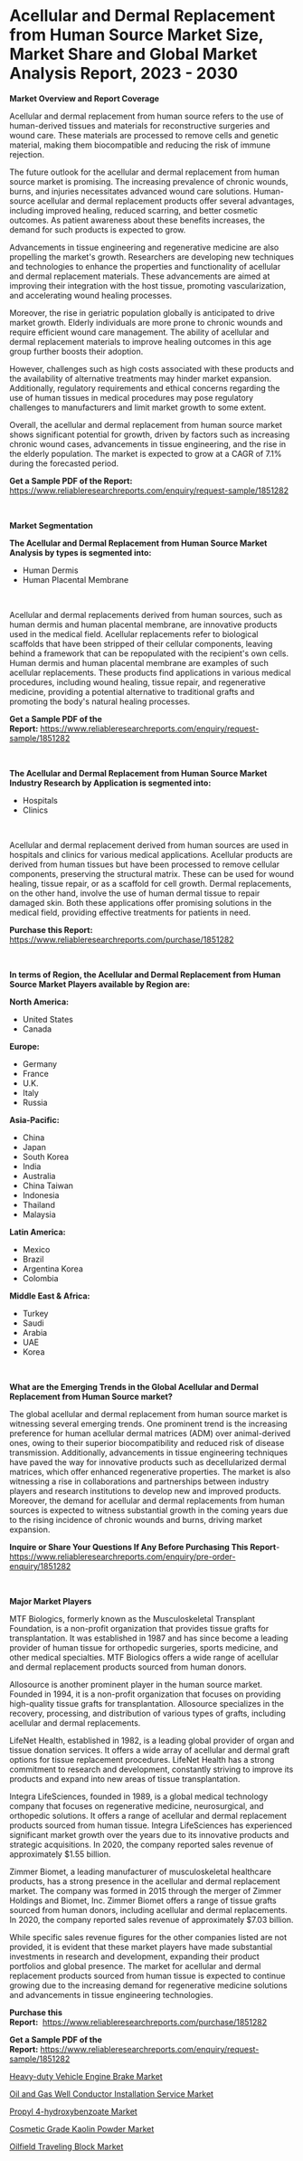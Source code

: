 <p><h1>Acellular and Dermal Replacement from Human Source Market Size, Market Share and Global Market Analysis Report, 2023 - 2030</h1></p><p><strong>Market Overview and Report Coverage</strong></p>
<p><p>Acellular and dermal replacement from human source refers to the use of human-derived tissues and materials for reconstructive surgeries and wound care. These materials are processed to remove cells and genetic material, making them biocompatible and reducing the risk of immune rejection.</p><p>The future outlook for the acellular and dermal replacement from human source market is promising. The increasing prevalence of chronic wounds, burns, and injuries necessitates advanced wound care solutions. Human-source acellular and dermal replacement products offer several advantages, including improved healing, reduced scarring, and better cosmetic outcomes. As patient awareness about these benefits increases, the demand for such products is expected to grow.</p><p>Advancements in tissue engineering and regenerative medicine are also propelling the market's growth. Researchers are developing new techniques and technologies to enhance the properties and functionality of acellular and dermal replacement materials. These advancements are aimed at improving their integration with the host tissue, promoting vascularization, and accelerating wound healing processes.</p><p>Moreover, the rise in geriatric population globally is anticipated to drive market growth. Elderly individuals are more prone to chronic wounds and require efficient wound care management. The ability of acellular and dermal replacement materials to improve healing outcomes in this age group further boosts their adoption.</p><p>However, challenges such as high costs associated with these products and the availability of alternative treatments may hinder market expansion. Additionally, regulatory requirements and ethical concerns regarding the use of human tissues in medical procedures may pose regulatory challenges to manufacturers and limit market growth to some extent.</p><p>Overall, the acellular and dermal replacement from human source market shows significant potential for growth, driven by factors such as increasing chronic wound cases, advancements in tissue engineering, and the rise in the elderly population. The market is expected to grow at a CAGR of 7.1% during the forecasted period.</p></p>
<p><strong>Get a Sample PDF of the Report:</strong> <a href="https://www.reliableresearchreports.com/enquiry/request-sample/1851282">https://www.reliableresearchreports.com/enquiry/request-sample/1851282</a></p>
<p>&nbsp;</p>
<p><strong>Market Segmentation</strong></p>
<p><strong>The Acellular and Dermal Replacement from Human Source Market Analysis by types is segmented into:</strong></p>
<p><ul><li>Human Dermis</li><li>Human Placental Membrane</li></ul></p>
<p>&nbsp;</p>
<p><p>Acellular and dermal replacements derived from human sources, such as human dermis and human placental membrane, are innovative products used in the medical field. Acellular replacements refer to biological scaffolds that have been stripped of their cellular components, leaving behind a framework that can be repopulated with the recipient's own cells. Human dermis and human placental membrane are examples of such acellular replacements. These products find applications in various medical procedures, including wound healing, tissue repair, and regenerative medicine, providing a potential alternative to traditional grafts and promoting the body's natural healing processes.</p></p>
<p><strong>Get a Sample PDF of the Report:</strong>&nbsp;<a href="https://www.reliableresearchreports.com/enquiry/request-sample/1851282">https://www.reliableresearchreports.com/enquiry/request-sample/1851282</a></p>
<p>&nbsp;</p>
<p><strong>The Acellular and Dermal Replacement from Human Source Market Industry Research by Application is segmented into:</strong></p>
<p><ul><li>Hospitals</li><li>Clinics</li></ul></p>
<p>&nbsp;</p>
<p><p>Acellular and dermal replacement derived from human sources are used in hospitals and clinics for various medical applications. Acellular products are derived from human tissues but have been processed to remove cellular components, preserving the structural matrix. These can be used for wound healing, tissue repair, or as a scaffold for cell growth. Dermal replacements, on the other hand, involve the use of human dermal tissue to repair damaged skin. Both these applications offer promising solutions in the medical field, providing effective treatments for patients in need.</p></p>
<p><strong>Purchase this Report:</strong>&nbsp; <a href="https://www.reliableresearchreports.com/purchase/1851282">https://www.reliableresearchreports.com/purchase/1851282</a></p>
<p>&nbsp;</p>
<p><strong>In terms of Region, the Acellular and Dermal Replacement from Human Source Market Players available by Region are:</strong></p>
<p>
    <p> <strong> North America: </strong>
        <ul>
            <li>United States</li>
            <li>Canada</li>
        </ul>
        </p> 
    <p> <strong> Europe: </strong>
        <ul>
            <li>Germany</li>
            <li>France</li>
            <li>U.K.</li>
            <li>Italy</li>
            <li>Russia</li>
        </ul>
        </p> 
    <p> <strong> Asia-Pacific: </strong>
        <ul>
            <li>China</li>
            <li>Japan</li>
            <li>South Korea</li>
            <li>India</li>
            <li>Australia</li>
            <li>China Taiwan</li>
            <li>Indonesia</li>
            <li>Thailand</li>
            <li>Malaysia</li>
        </ul>
        </p> 
    <p> <strong> Latin America: </strong>
        <ul>
            <li>Mexico</li>
            <li>Brazil</li>
            <li>Argentina Korea</li>
            <li>Colombia</li>
        </ul>
        </p> 
    <p> <strong> Middle East & Africa: </strong>
        <ul>
            <li>Turkey</li>
            <li>Saudi</li>
            <li>Arabia</li>
            <li>UAE</li>
            <li>Korea</li>
        </ul>
    </p>
    </p>
<p>&nbsp;</p>
<p><strong>What are the Emerging Trends in the Global Acellular and Dermal Replacement from Human Source market?</strong></p>
<p><p>The global acellular and dermal replacement from human source market is witnessing several emerging trends. One prominent trend is the increasing preference for human acellular dermal matrices (ADM) over animal-derived ones, owing to their superior biocompatibility and reduced risk of disease transmission. Additionally, advancements in tissue engineering techniques have paved the way for innovative products such as decellularized dermal matrices, which offer enhanced regenerative properties. The market is also witnessing a rise in collaborations and partnerships between industry players and research institutions to develop new and improved products. Moreover, the demand for acellular and dermal replacements from human sources is expected to witness substantial growth in the coming years due to the rising incidence of chronic wounds and burns, driving market expansion.</p></p>
<p><strong>Inquire or Share Your Questions If Any Before Purchasing This Report</strong>- <a href="https://www.reliableresearchreports.com/enquiry/pre-order-enquiry/1851282">https://www.reliableresearchreports.com/enquiry/pre-order-enquiry/1851282</a></p>
<p>&nbsp;</p>
<p><strong>Major Market Players</strong></p>
<p><p>MTF Biologics, formerly known as the Musculoskeletal Transplant Foundation, is a non-profit organization that provides tissue grafts for transplantation. It was established in 1987 and has since become a leading provider of human tissue for orthopedic surgeries, sports medicine, and other medical specialties. MTF Biologics offers a wide range of acellular and dermal replacement products sourced from human donors. </p><p>Allosource is another prominent player in the human source market. Founded in 1994, it is a non-profit organization that focuses on providing high-quality tissue grafts for transplantation. Allosource specializes in the recovery, processing, and distribution of various types of grafts, including acellular and dermal replacements. </p><p>LifeNet Health, established in 1982, is a leading global provider of organ and tissue donation services. It offers a wide array of acellular and dermal graft options for tissue replacement procedures. LifeNet Health has a strong commitment to research and development, constantly striving to improve its products and expand into new areas of tissue transplantation. </p><p>Integra LifeSciences, founded in 1989, is a global medical technology company that focuses on regenerative medicine, neurosurgical, and orthopedic solutions. It offers a range of acellular and dermal replacement products sourced from human tissue. Integra LifeSciences has experienced significant market growth over the years due to its innovative products and strategic acquisitions. In 2020, the company reported sales revenue of approximately $1.55 billion.</p><p>Zimmer Biomet, a leading manufacturer of musculoskeletal healthcare products, has a strong presence in the acellular and dermal replacement market. The company was formed in 2015 through the merger of Zimmer Holdings and Biomet, Inc. Zimmer Biomet offers a range of tissue grafts sourced from human donors, including acellular and dermal replacements. In 2020, the company reported sales revenue of approximately $7.03 billion.</p><p>While specific sales revenue figures for the other companies listed are not provided, it is evident that these market players have made substantial investments in research and development, expanding their product portfolios and global presence. The market for acellular and dermal replacement products sourced from human tissue is expected to continue growing due to the increasing demand for regenerative medicine solutions and advancements in tissue engineering technologies.</p></p>
<p><strong>Purchase this Report:</strong>&nbsp;&nbsp;<a href="https://www.reliableresearchreports.com/purchase/1851282">https://www.reliableresearchreports.com/purchase/1851282</a></p>
<p></p>
<p><strong>Get a Sample PDF of the Report:</strong>&nbsp;<a href="https://www.reliableresearchreports.com/enquiry/request-sample/1851282">https://www.reliableresearchreports.com/enquiry/request-sample/1851282</a></p>
<p><p><a href="https://www.linkedin.com/pulse/heavy-duty-vehicle-engine-brake-market-challenges-opportunities-oy5kc/">Heavy-duty Vehicle Engine Brake Market</a></p><p><a href="https://www.linkedin.com/pulse/oil-gas-well-conductor-installation-service-peese/">Oil and Gas Well Conductor Installation Service Market</a></p><p><a href="https://medium.com/@jeffrystehr/propyl-4-hydroxybenzoate-market-research-report-its-history-and-forecast-2023-to-2030-b00fcf7176ed">Propyl 4-hydroxybenzoate Market</a></p><p><a href="https://medium.com/@odellernser/cosmetic-grade-kaolin-powder-market-size-market-outlook-and-market-forecast-2023-to-2030-a79c145d8b17">Cosmetic Grade Kaolin Powder Market</a></p><p><a href="https://www.linkedin.com/pulse/oilfield-traveling-block-market-size-growth-forecast-from/">Oilfield Traveling Block Market</a></p></p>
